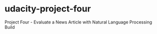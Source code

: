 # udacity-project-four
Project Four - Evaluate a News Article with Natural Language Processing Build 

